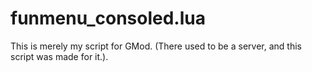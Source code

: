 # funmenu_consoled.lua
This is merely my script for GMod. (There used to be a server, and this script was made for it.).
